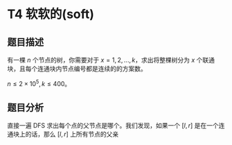 # T4 软软的(soft)

## 题目描述

有一棵 $n$ 个节点的树，你需要对于 $x = 1, 2, ..., k$，求出将整棵树分为 $x$ 个联通块，且每个连通块内节点编号都是连续的的方案数。

$n\leq 2\times 10^5, k\leq 400$。

## 题目分析

直接一遍 DFS 求出每个点的父节点是哪个。我们发现，如果一个 $[l, r]$ 是在一个连通块上的话，那么 $[l, r]$ 上所有节点的父亲 